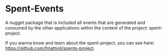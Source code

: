 # Spent-Events
A nugget package that is included all events that are generated and consumed by the other applications within the context of the project: spent-project.

If you wanna know and learn about the spent-project, you can see here: https://github.com/fmattioli/spents-project.
